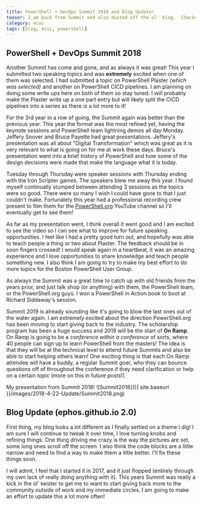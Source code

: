 ```yaml
---
title: PowerShell + DevOps Summit 2018 and Blog Update!
teaser: I am back from Summit and also dusted off the ol' blog.  Checkout what I've been up to!
category: misc
tags: [blog, misc, powershell]
---
```


## PowerShell + DevOps Summit 2018

Another Summit has come and gone, and as always it was great!  This year I submitted two speaking topics and was **extremely** excited when one of them was selected.  I had submitted a topic on PowerShell Plaster _(which was selected)_ and another on PowerShell CICD pipelines.  I am planning on doing some write ups here on both of them so stay tuned.  I will probably make the Plaster write up a one part entry but will likely split the CICD pipelines into a series as there is a lot more to it!

For the 3rd year in a row of going, the Summit again was better than the previous year.  This year the format was the most refined yet, having the keynote sessions and PowerShell team lightning demos all day Monday.  Jeffery Snover and Bruce Payette had great presentations.  Jeffery's presentation was all about "Digital Transformation" which was great as it is very relevant to what is going on for me at work these days.  Bruce's presentation went into a brief history of PowerShell and how some of the design decisions were made that make the language what it is today.

Tuesday through Thursday were speaker sessions with Thursday ending with the Iron Scripter games.  The speakers blew me away this year.  I found myself continually stumped between attending 3 sessions as the topics were so good.  There were so many I wish I could have gone to that I just couldn't make.  Fortunately this year had a professional recording crew present to film them for the [PowerShell.org][PowerShellOrg] YouTube channel so I'll eventually get to see them!

As far as my presentation went, I think overall it went good and I am excited to see the video so I can see what to improve for future speaking opportunities.  I feel like I had a pretty good turn out, and hopefully was able to teach people a thing or two about Plaster.  The feedback should be in soon fingers crossed!  I would speak again in a heartbeat, it was an amazing experience and I love opportunities to share knowledge and teach people something new.  I also think I am going to try to make my best effort to do more topics for the Boston PowerShell User Group.

As always the Summit was a great time to catch up with old friends from the years prior, and just talk shop (or anything) with them, the PowerShell team, or the PowerShell.org guys.  I won a PowerShell in Action book to boot at Richard Siddaway's session.

Summit 2019 is already sounding like it's going to blow the last ones out of the water again.  I am extremely excited about the direction PowerShell.org has been moving to start giving back to the industry.  The scholarship program has been a huge success and 2019 will be the start of **On Ramp**.  On Ramp is going to be a _conference within a conference_ of sorts, where 40 people can sign up to learn PowerShell from the masters!  The idea is that they will be at the technical level to attend future Summits and also be able to start helping others learn!  One exciting thing is that each On Ramp attendee will have a buddy, a regular Summit goer, who they can bounce questions off of throughout the conference if they need clarification or help on a certain topic (more on this in future posts!).

My presentation from Summit 2018!
![Summit2018]({{ site.baseurl }}/images/2018-4-22-Update/Summit2018.png)

## Blog Update (ephos.github.io 2.0)

First thing, my blog looks a lot different as I finally settled on a theme I dig!  I am sure I will continue to tweak it over time, I love turning knobs and refining things.  One thing driving me crazy is the way the pictures are set, some long ones scroll off the screen.  I also think the code blocks are a little narrow and need to find a way to make them a little better.  I'll fix these things soon.

I will admit, I feel that I started it in 2017, and it just flopped (entirely through my own lack of really doing anything with it).  This years Summit was really a kick in the ol' keister to get me to want to start giving back more to the community outside of work and my immediate circles.  I am going to make an effort to update this a lot more often!

[PowerShellOrg]: https://www.youtube.com/user/powershellorg